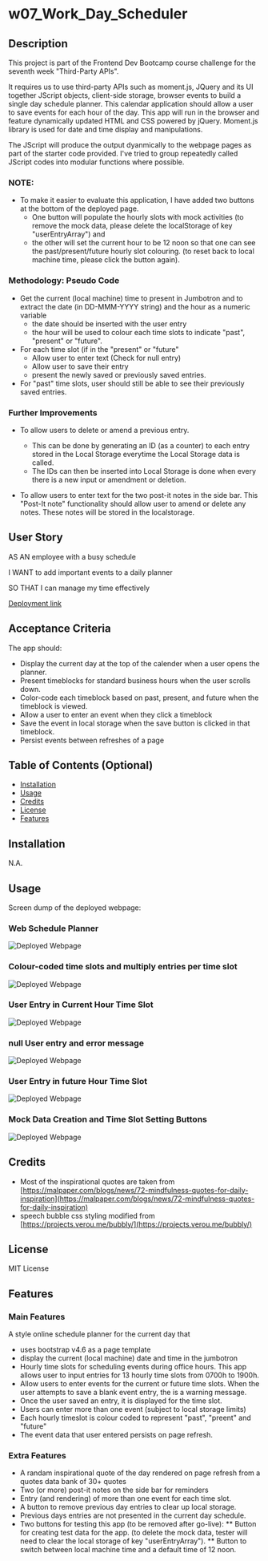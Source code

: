 # w07_Work_Day_Scheduler

## Description

This project is part of the Frontend Dev Bootcamp course challenge for the seventh week "Third-Party APIs". 

It requires us to use third-party APIs such as moment.js, JQuery and its UI together JScript objects, client-side storage, browser events to build a single day schedule planner. This calendar application should allow a user to save events for each hour of the day. This app will run in the browser and feature dynamically updated HTML and CSS powered by jQuery. Moment.js library is used for date and time display and manipulations. 

The JScript will produce the output dyanmically to the webpage pages as part of the starter code provided. I've tried to group repeatedly called JScript codes into modular functions where possible.

### NOTE:
 * To make it easier to evaluate this application, I have added two buttons at the bottom of the deployed page.  
   * One button will populate the hourly slots with mock activities (to remove the mock data, please delete the localStorage of key "userEntryArray") and 
   * the other will set the current hour to be 12 noon so that one can see the past/present/future hourly slot colouring. (to reset back to local machine time, please click the button again).


### Methodology: Pseudo Code
* Get the current (local machine) time to present in Jumbotron and to extract the date (in DD-MMM-YYYY string) and the hour as a numeric variable
  * the date should be inserted with the user entry
  * the hour will be used to colour each time slots to indicate "past", "present" or "future".
* For each time slot (if in the "present" or "future"
  * Allow user to enter text (Check for null entry)
  * Allow user to save their entry
  * present the newly saved or previously saved entries.
* For "past" time slots, user should still be able to see their previously saved entries.  
  

### Further Improvements

* To allow users to delete or amend a previous entry. 
  * This can be done by generating an ID (as a counter) to each entry stored in the Local Storage everytime the Local Storage data is called. 
  * The IDs can then be inserted into Local Storage is done when every there is a new input or amendment or deletion. 
  
* To allow users to enter text for the two post-it notes in the side bar. This "Post-It note" functionality should allow user to amend or delete any notes.  These notes will be stored in the localstorage.



## User Story

AS AN employee with a busy schedule

I WANT to add important events to a daily planner

SO THAT I can manage my time effectively

[Deployment link](https://havetimedrinktea.github.io/w07_Work_Day_Scheduler/)


## Acceptance Criteria

The app should:

* Display the current day at the top of the calender when a user opens the planner.
* Present timeblocks for standard business hours when the user scrolls down.
* Color-code each timeblock based on past, present, and future when the timeblock is viewed.
* Allow a user to enter an event when they click a timeblock
* Save the event in local storage when the save button is clicked in that timeblock.
* Persist events between refreshes of a page



## Table of Contents (Optional)

* [Installation](#installation)
* [Usage](#usage)
* [Credits](#credits)
* [License](#license)
* [Features](#features)


## Installation

N.A.


## Usage 

Screen dump of the deployed webpage:

### Web Schedule Planner
![Deployed Webpage](assets/images/Work_Day_Scheduler.png)



### Colour-coded time slots and multiply entries per time slot
![Deployed Webpage](assets/images/Work_Day_Scheduler1.png)


### User Entry in Current Hour Time Slot
![Deployed Webpage](assets/images/Work_Day_Scheduler2.png)


### null User entry and error message
![Deployed Webpage](assets/images/Work_Day_Scheduler3.png)


### User Entry in future Hour Time Slot
![Deployed Webpage](assets/images/Work_Day_Scheduler4.png)


### Mock Data Creation and Time Slot Setting Buttons
![Deployed Webpage](assets/images/Work_Day_Scheduler5.png)




## Credits

* Most of the inspirational quotes are taken from [https://malpaper.com/blogs/news/72-mindfulness-quotes-for-daily-inspiration](https://malpaper.com/blogs/news/72-mindfulness-quotes-for-daily-inspiration)
* speech bubble css styling modified from [https://projects.verou.me/bubbly/](https://projects.verou.me/bubbly/)



## License 

MIT License



## Features

### Main Features
A style online schedule planner for the current day that
* uses bootstrap v4.6 as a page template
* display the current (local machine) date and time in the jumbotron
* Hourly time slots for scheduling events during office hours. This app allows user to input entries for 13 hourly time slots from 0700h to 1900h.
* Allow users to enter events for the current or future time slots. When the user attempts to save a blank event entry, the is a warning message.
* Once the user saved an entry, it is displayed for the time slot.
* Users can enter more than one event (subject to local storage limits)
* Each hourly timeslot is colour coded to represent "past", "preent" and "future"
* The event data that user entered persists on page refresh.


### Extra Features
* A randam inspirational quote of the day rendered on page refresh from a quotes data bank of 30+ quotes
* Two (or more) post-it notes on the side bar for reminders
* Entry (and rendering) of more than one event for each time slot.
* A button to remove previous day entries to clear up local storage.
* Previous days entries are not presented in the current day schedule.
* Two buttons for testing this app (to be removed after go-live):
  ** Button for creating test data for the app. (to delete the mock data, tester will need to clear the local storage of key "userEntryArray").
  ** Button to switch between local machine time and a default time of 12 noon.

